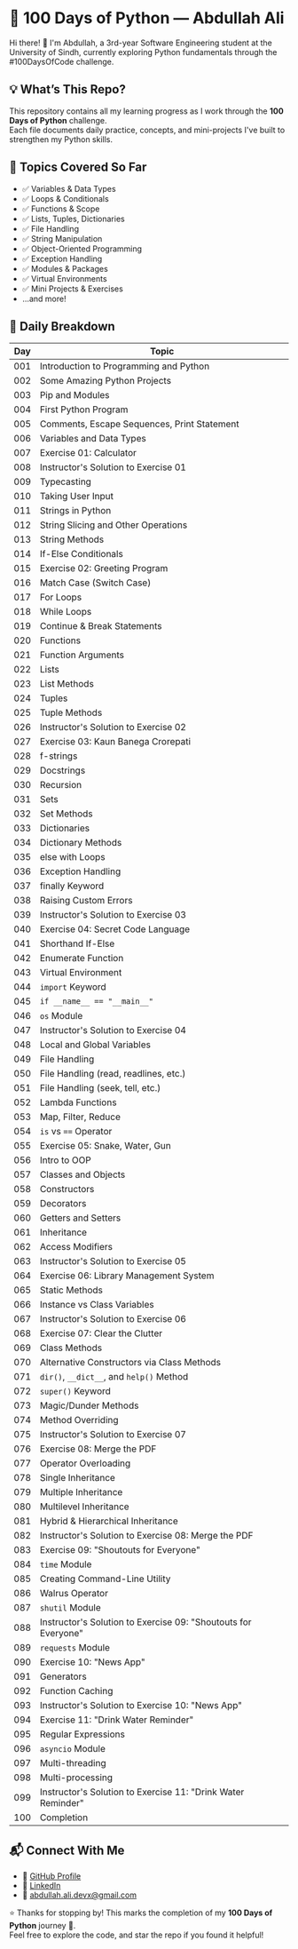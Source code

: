 # 🐍 100 Days of Python — Abdullah Ali

Hi there! 👋 I'm Abdullah, a 3rd-year Software Engineering student at the University of Sindh, currently exploring Python fundamentals through the #100DaysOfCode challenge.

## 💡 What’s This Repo?

This repository contains all my learning progress as I work through the **100 Days of Python** challenge.  
Each file documents daily practice, concepts, and mini-projects I've built to strengthen my Python skills.

## 📘 Topics Covered So Far

- ✅ Variables & Data Types  
- ✅ Loops & Conditionals  
- ✅ Functions & Scope  
- ✅ Lists, Tuples, Dictionaries  
- ✅ File Handling  
- ✅ String Manipulation  
- ✅ Object-Oriented Programming  
- ✅ Exception Handling  
- ✅ Modules & Packages  
- ✅ Virtual Environments  
- ✅ Mini Projects & Exercises  
- ...and more!

## 📆 Daily Breakdown

| Day | Topic |
|-----|-------|
| 001 | Introduction to Programming and Python |
| 002 | Some Amazing Python Projects |
| 003 | Pip and Modules |
| 004 | First Python Program |
| 005 | Comments, Escape Sequences, Print Statement |
| 006 | Variables and Data Types |
| 007 | Exercise 01: Calculator |
| 008 | Instructor's Solution to Exercise 01 |
| 009 | Typecasting |
| 010 | Taking User Input |
| 011 | Strings in Python |
| 012 | String Slicing and Other Operations |
| 013 | String Methods |
| 014 | If-Else Conditionals |
| 015 | Exercise 02: Greeting Program |
| 016 | Match Case (Switch Case) |
| 017 | For Loops |
| 018 | While Loops |
| 019 | Continue & Break Statements |
| 020 | Functions |
| 021 | Function Arguments |
| 022 | Lists |
| 023 | List Methods |
| 024 | Tuples |
| 025 | Tuple Methods |
| 026 | Instructor's Solution to Exercise 02 |
| 027 | Exercise 03: Kaun Banega Crorepati |
| 028 | f-strings |
| 029 | Docstrings |
| 030 | Recursion |
| 031 | Sets |
| 032 | Set Methods |
| 033 | Dictionaries |
| 034 | Dictionary Methods |
| 035 | else with Loops |
| 036 | Exception Handling |
| 037 | finally Keyword |
| 038 | Raising Custom Errors |
| 039 | Instructor's Solution to Exercise 03 |
| 040 | Exercise 04: Secret Code Language |
| 041 | Shorthand If-Else |
| 042 | Enumerate Function |
| 043 | Virtual Environment |
| 044 | `import` Keyword |
| 045 | `if __name__ == "__main__"` |
| 046 | `os` Module |
| 047 | Instructor's Solution to Exercise 04 |
| 048 | Local and Global Variables |
| 049 | File Handling |
| 050 | File Handling (read, readlines, etc.) |
| 051 | File Handling (seek, tell, etc.) |
| 052 | Lambda Functions |
| 053 | Map, Filter, Reduce |
| 054 | `is` vs `==` Operator |
| 055 | Exercise 05: Snake, Water, Gun |
| 056 | Intro to OOP |
| 057 | Classes and Objects |
| 058 | Constructors |
| 059 | Decorators |
| 060 | Getters and Setters |
| 061 | Inheritance |
| 062 | Access Modifiers |
| 063 | Instructor's Solution to Exercise 05 |
| 064 | Exercise 06: Library Management System |
| 065 | Static Methods |
| 066 | Instance vs Class Variables |
| 067 | Instructor's Solution to Exercise 06 |
| 068 | Exercise 07: Clear the Clutter |
| 069 | Class Methods |
| 070 | Alternative Constructors via Class Methods |
| 071 | `dir()`, `__dict__`, and `help()` Method |
| 072 | `super()` Keyword |
| 073 | Magic/Dunder Methods |
| 074 | Method Overriding |
| 075 | Instructor's Solution to Exercise 07 |
| 076 | Exercise 08: Merge the PDF |
| 077 | Operator Overloading |
| 078 | Single Inheritance |
| 079 | Multiple Inheritance |
| 080 | Multilevel Inheritance |
| 081 | Hybrid & Hierarchical Inheritance |
| 082 | Instructor's Solution to Exercise 08: Merge the PDF |
| 083 | Exercise 09: "Shoutouts for Everyone" |
| 084 | `time` Module |
| 085 | Creating Command-Line Utility |
| 086 | Walrus Operator |
| 087 | `shutil` Module |
| 088 | Instructor's Solution to Exercise 09: "Shoutouts for Everyone" |
| 089 | `requests` Module |
| 090 | Exercise 10: "News App" |
| 091 | Generators |
| 092 | Function Caching |
| 093 | Instructor's Solution to Exercise 10: "News App" |
| 094 | Exercise 11: "Drink Water Reminder" |
| 095 | Regular Expressions |
| 096 | `asyncio` Module |
| 097 | Multi-threading |
| 098 | Multi-processing |
| 099 | Instructor's Solution to Exercise 11: "Drink Water Reminder" |
| 100 | Completion |


## 📬 Connect With Me

- 🔗 [GitHub Profile](https://github.com/abdullahali16)
- 💼 [LinkedIn](https://linkedin.com/in/abdullah-ali-777)
- 📧 abdullah.ali.devx@gmail.com

⭐ Thanks for stopping by! This marks the completion of my **100 Days of Python** journey 🚀.  
Feel free to explore the code, and star the repo if you found it helpful!
